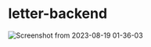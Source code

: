 # letter-backend
![Screenshot from 2023-08-19 01-36-03](https://github.com/Lebackrobot/letter-backend/assets/49316490/af0b51da-78bd-4a28-a553-6db1eb78c752)
